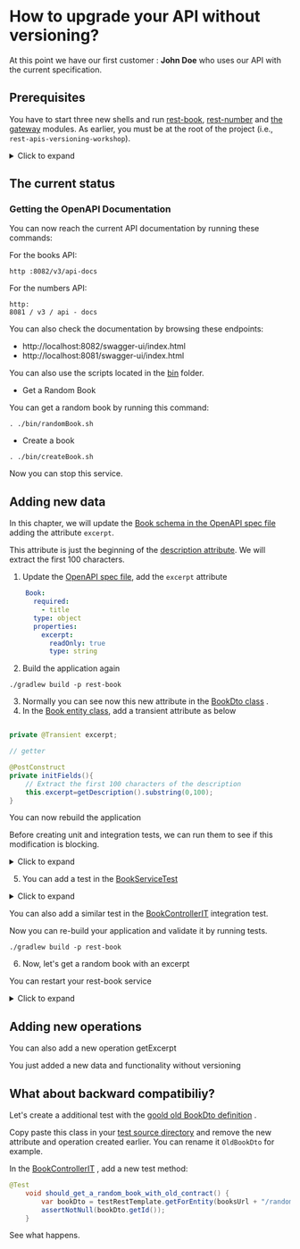 # How to upgrade your API without versioning?

At this point we have our first customer : **John Doe** who uses our API with the current specification.  

## Prerequisites

You have to start three new shells and run [rest-book](../rest-book), [rest-number](../rest-number)
and [the gateway](../gateway) modules.
As earlier, you must be at the root of the project (i.e., ``rest-apis-versioning-workshop``).

<details>
<summary>Click to expand</summary>

In the first shell, run:

```jshelllanguage
./gradlew bootRun -p rest-book
```

In the second one:

```jshelllanguage
./gradlew bootRun -p rest-number
```

And in the last one:

```jshelllanguage
./gradlew bootRun -p gateway
```

_You can disable unit and integration tests by adding the option ``-x test`` at the end of the command ;-)._

</details>

## The current status

### Getting the OpenAPI Documentation

You can now reach the current API documentation by running these commands:

For the books API:

```jshelllanguage
http :8082/v3/api-docs
```
For the numbers API:

```jshelllanguage
http:
8081 / v3 / api - docs
```

You can also check the documentation by browsing these endpoints:

* http://localhost:8082/swagger-ui/index.html
* http://localhost:8081/swagger-ui/index.html

You can also use the scripts located in the [bin](../bin) folder.

* Get a Random Book

You can get a random book by running this command:

```jshelllanguage
. ./bin/randomBook.sh
```
* Create a book

```jshelllanguage
. ./bin/createBook.sh
```

Now you can stop this service.

## Adding new data

In this chapter, we will update the [Book schema in the OpenAPI spec file](../rest-book/src/main/resources/openapi.yml) adding the attribute ``excerpt``.

This attribute is just the beginning of the [description attribute](../rest-book/src/main/resources/openapi.yml).
We will extract the first 100 characters.

1. Update the [OpenAPI spec file]((../rest-book/src/main/resources/openapi.yml)), add the ``excerpt`` attribute 

```yaml
    Book:
      required:
        - title
      type: object
      properties:
        excerpt:
          readOnly: true
          type: string
```
2. Build the application again

```jshelllanguage
./gradlew build -p rest-book
```

3. Normally you can see now this new attribute in
   the [BookDto class](../rest-book/build/generated/src/main/java/info/touret/bookstore/spring/book/generated/dto/BookDto.java)
   .
4. In the [Book entity class](../rest-book/src/main/java/info/touret/bookstore/spring/book/entity/Book.java), add a
   transient attribute as below

```java

private @Transient excerpt;

// getter

@PostConstruct
private initFields(){
    // Extract the first 100 characters of the description
    this.excerpt=getDescription().substring(0,100);
}
```
You can now rebuild the application

Before creating unit and integration tests, we can run them to see if this modification is blocking.

<details>
<summary>Click to expand</summary>

Run the tests with gradle 

```jshelllanguage
./gradlew build -p rest-book
```
</details>

5. You can add a test in the [BookServiceTest](../rest-book/src/test/java/info/touret/bookstore/spring/book/service/BookServiceTest.java)
<details>
<summary>Click to expand</summary>

For instance:


```java
   @Test
    void should_find_a_random_book_with_excerpt() {
        var longList = createBookList().stream().map(Book::getId).collect(Collectors.toList());
        when(bookRepository.findAllIds()).thenReturn(longList);
        Book book = new Book();
        book.setId(1L);
        when(bookRepository.findById(any(Long.class))).thenReturn(Optional.of(book));
        assertNotNull(bookService.findRandomBook());
        var book = bookService.findRandomBook();
        assertEquals(book.getDescription().substring(0,100),book.getExcerpt());
    }
```
</details>

You can also add a similar test in the [BookControllerIT](../rest-book/src/test/java/info/touret/bookstore/spring/book/controller/BookControllerIT.java) integration test. 

Now you can re-build your application and validate it by running tests.

```jshelllanguage
./gradlew build -p rest-book
```

6. Now, let's get a random book with an excerpt

You can restart your rest-book service

<details>
<summary>Click to expand</summary>

```jshelllanguage
./gradlew bootRun -p rest-book
```
</details>

## Adding new operations

You can also add a new operation getExcerpt

You just added a new data and functionality without versioning

## What about backward compatibiliy?

Let's create a additional test with
the [goold old BookDto definition](../rest-book/build/generated/src/main/java/info/touret/bookstore/spring/book/generated/dto/BookDto.java)
.

Copy paste this class in your [test source directory](../rest-book/src/test/java/) and remove the new attribute and
operation created earlier.
You can rename it ``OldBookDto`` for example.

In the [BookControllerIT](../rest-book/src/test/java/info/touret/bookstore/spring/book/controller/BookControllerIT.java)
, add a new test method:

```java
@Test
    void should_get_a_random_book_with_old_contract() {
        var bookDto = testRestTemplate.getForEntity(booksUrl + "/random", OldBookDto.class).getBody();
        assertNotNull(bookDto.getId());
    }
```

See what happens.
